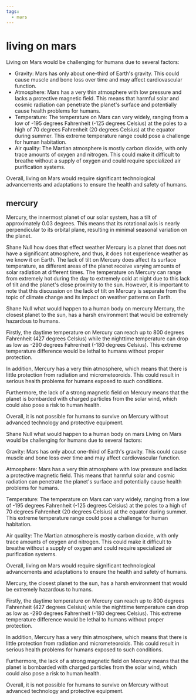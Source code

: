 ```yaml
---
tags:
  - mars 
---
```

# living on mars

Living on Mars would be challenging for humans due to several factors:

- Gravity: Mars has only about one-third of Earth's gravity. This could cause muscle and bone loss over time and may affect cardiovascular function.
- Atmosphere: Mars has a very thin atmosphere with low pressure and lacks a protective magnetic field. This means that harmful solar and cosmic radiation can penetrate the planet's surface and potentially cause health problems for humans.
- Temperature: The temperature on Mars can vary widely, ranging from a low of -195 degrees Fahrenheit (-125 degrees Celsius) at the poles to a high of 70 degrees Fahrenheit (20 degrees Celsius) at the equator during summer. This extreme temperature range could pose a challenge for human habitation.
- Air quality: The Martian atmosphere is mostly carbon dioxide, with only trace amounts of oxygen and nitrogen. This could make it difficult to breathe without a supply of oxygen and could require specialized air purification systems.

Overall, living on Mars would require significant technological advancements and adaptations to ensure the health and safety of humans.

## mercury

Mercury, the innermost planet of our solar system, has a tilt of approximately 0.03 degrees. This means that its rotational axis is nearly perpendicular to its orbital plane, resulting in minimal seasonal variation on the planet.

Shane Null
how does that effect weather
Mercury is a planet that does not have a significant atmosphere, and thus, it does not experience weather as we know it on Earth. The lack of tilt on Mercury does affect its surface temperature, as different areas of the planet receive varying amounts of solar radiation at different times. The temperature on Mercury can range from extremely hot during the day to extremely cold at night due to this lack of tilt and the planet's close proximity to the sun. However, it is important to note that this discussion on the lack of tilt on Mercury is separate from the topic of climate change and its impact on weather patterns on Earth.

Shane Null
what would happen to a human body on mercury
Mercury, the closest planet to the sun, has a harsh environment that would be extremely hazardous to humans.

Firstly, the daytime temperature on Mercury can reach up to 800 degrees Fahrenheit (427 degrees Celsius) while the nighttime temperature can drop as low as -290 degrees Fahrenheit (-180 degrees Celsius). This extreme temperature difference would be lethal to humans without proper protection.

In addition, Mercury has a very thin atmosphere, which means that there is little protection from radiation and micrometeoroids. This could result in serious health problems for humans exposed to such conditions.

Furthermore, the lack of a strong magnetic field on Mercury means that the planet is bombarded with charged particles from the solar wind, which could also pose a risk to human health.

Overall, it is not possible for humans to survive on Mercury without advanced technology and protective equipment.

Shane Null
what would happen to a human body on mars
Living on Mars would be challenging for humans due to several factors:

Gravity: Mars has only about one-third of Earth's gravity. This could cause muscle and bone loss over time and may affect cardiovascular function.

Atmosphere: Mars has a very thin atmosphere with low pressure and lacks a protective magnetic field. This means that harmful solar and cosmic radiation can penetrate the planet's surface and potentially cause health problems for humans.

Temperature: The temperature on Mars can vary widely, ranging from a low of -195 degrees Fahrenheit (-125 degrees Celsius) at the poles to a high of 70 degrees Fahrenheit (20 degrees Celsius) at the equator during summer. This extreme temperature range could pose a challenge for human habitation.

Air quality: The Martian atmosphere is mostly carbon dioxide, with only trace amounts of oxygen and nitrogen. This could make it difficult to breathe without a supply of oxygen and could require specialized air purification systems.

Overall, living on Mars would require significant technological advancements and adaptations to ensure the health and safety of humans.

Mercury, the closest planet to the sun, has a harsh environment that would be extremely hazardous to humans.

Firstly, the daytime temperature on Mercury can reach up to 800 degrees Fahrenheit (427 degrees Celsius) while the nighttime temperature can drop as low as -290 degrees Fahrenheit (-180 degrees Celsius). This extreme temperature difference would be lethal to humans without proper protection.

In addition, Mercury has a very thin atmosphere, which means that there is little protection from radiation and micrometeoroids. This could result in serious health problems for humans exposed to such conditions.

Furthermore, the lack of a strong magnetic field on Mercury means that the planet is bombarded with charged particles from the solar wind, which could also pose a risk to human health.

Overall, it is not possible for humans to survive on Mercury without advanced technology and protective equipment.

